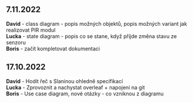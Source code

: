 ## 7.11.2022

**David** - class diagram - popis možných objektů, popis možných variant jak realizovat PIR modul<br>
**Lucka** - state diagram - popis co se stane, když příjde změna stavu ze senzoru<br>
**Boris** - začít kompletovat dokumentaci<br>


## 17.10.2022

**David** - Hodit řeč s Slaninou ohledně specifikací<br>
**Lucka** - Zprovoznit a nachystat overleaf + napojení na git<br>
**Boris** - Use case diagram, nové otázky - co vzniknou z diagramu
